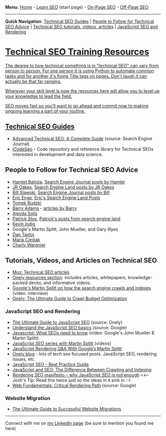 <b>Menu:</b> <a href="/">Home</a> - <a href="learn-seo.html">Learn SEO</a> (start page) - <a href="on-page-seo.html">On-Page SEO</a> - <a href="off-page-seo.html">Off-Page SEO</a>
<hr>
<strong>Quick Navigation</strong>: <a href="#technical-seo-guides">Technical SEO Guides</a> | <a href="#technical-seo-experts">People to Follow for Technical SEO Advice</a> | <a href="#technical-seo-tutorials-articles-videos">Technical SEO tutorials, videos, articles</a> | <a href="#javascript-seo-rendering">JavaScript SEO and Rendering

<h1>Technical SEO Training Resources</h1>

The degree to how technical something is in "technical SEO" can vary from person to person. For one person it is using Python to automate common tasks and for another it's fixing Title tags on pages. Don't laugh it can actually be that far ranging.
 
Wherever your skill level is now the resources here will allow you to level up your knowledge to lead the field. 

SEO moves fast so you’ll want to go ahead and commit now to making ongoing learning a part of your routine.

<h2 id="technical-seo-guides">Technical SEO Guides</h2>

* <a href="https://www.searchenginejournal.com/technical-seo/">Advanced Technical SEO: A Complete Guide</a> (source: Search Engine Journal)
* <a href="https://i.codeseo.dev/">iCodeSeo</a> - Code repository and reference library for Technical SEOs interested in development and data science.

<h2 id="technical-seo-experts">People to Follow for Technical SEO Advice</h2>

* <a href="https://twitter.com/hamletbatista">Hamlet Batista</a>, <a href="https://www.searchenginejournal.com/author/hamlet-batista/">Search Engine Journal posts by Hamlet</a>
* <a href="https://github.com/jroakes?tab=repositories">JR Oakes</a>, <a href="https://searchengineland.com/author/jr-oakes">Search Engine Land posts by JR Oakes</a>
* <a href="https://www.linkedin.com/in/slawski/">Bill Slawski</a>, <a href="https://www.searchenginejournal.com/author/bill-slawski/">Search Engine Journal posts by Bill</a>
* <a href="https://www.youtube.com/user/stonetemplecons">Eric Enge</a>, <a href="https://searchengineland.com/author/eric-enge">Eric's Search Engine Land Posts</a>
* <a href="https://twitter.com/TomekRudzki">Tomek Rudzki</a> 
* <a href="https://www.linkedin.com/in/barryadams/">Barry Adams</a> - <a href="https://searchengineland.com/author/barry-adams">articles by Barry</a>
* <a href="https://www.aleydasolis.com/en/blog/">Aleyda Solis</a>
* <a href="https://twitter.com/patrickstox">Patrick Stox</a>, <a href="https://searchengineland.com/author/patrick-stox">Patrick's posts from search engine land</a>
* <a href="https://twitter.com/Kevin_Indig">Kevin Indig</a>
* Google's Martin Splitt, John Mueller, and Gary Illyes
* <a href="https://dantaylor.online/blog/">Dan Taylor</a>
* <a href="https://twitter.com/McCieslak">Maria Cieślak</a>
* <a href="https://github.com/CharlyWargnier">Charly Wargnier</a>


 <h2 id="technical-seo-tutorials-articles-videos"> Tutorials, Videos, and Articles on Technical SEO</h2>
 
 * <a href="https://moz.com/blog/category/technical-seo">Moz: Technical SEO articles</a>
 * <a href="https://www.onely.com/resources/">Onely resources section</a>: includes articles, whitepapers, knowledge-packed decks, and informative videos.
 * <a href="https://youtu.be/7J-8Y529-WE">Google's Martin Splitt on how the search engine crawls and indexes</a> (video: interview)
 * <a href="https://www.onely.com/blog/ultimate-guide-crawl-budget/">Onely: The Ultimate Guide to Crawl Budget Optimization</a>

 
 <h3 id="javascript-seo-rendering">JavaScript SEO and Rendering </h3>
 
 * <a href="https://www.onely.com/blog/ultimate-guide-javascript-seo/">The Ultimate Guide to JavaScript SEO</a> (source: Onely)
 * <a href="https://developers.google.com/search/docs/guides/javascript-seo-basics">Understand the JavaScript SEO basics</a> (source: Google)
 * <a href="https://youtu.be/GdCBkX5mm2U">Javascript: What SEOs need to know</a> (video: Google's John Mueller & Martin Splitt)
 * <a href="https://www.youtube.com/playlist?list=PLKoqnv2vTMUPOalM1zuWDP9OQl851WMM9">JavaScript SEO series with Martin Splitt</a> (videos)
 * <a href="https://www.botify.com/blog/martin-splitt-javascript-rendering">JavaScript Rendering Q&A With Google’s Martin Splitt</a>
 * <a href="https://www.onely.com/blog/">Onely blog</a> - lots of tech seo focused posts. JavaScript SEO, rendering issues, etc.
 * <a href="https://en.ryte.com/magazine/javascript-and-seo-best-practice-guide">JavaScript SEO - Best Practice Guide</a>
 * <a href="https://www.stateofdigital.com/javascript-seo-crawling-indexing/">JavaScript and SEO: The Difference Between Crawling and Indexing</a>
 * <a href="https://www.onely.com/blog/rendering-seo-manifesto/">Rendering SEO manifesto – why JavaScript SEO is not enough</a> <<-- Josh's Tip: Read this twice just so the ideas in it sink in :-)
 * <a href="https://developers.google.com/web/fundamentals/performance/critical-rendering-path">Web Fundamentals: Critical Rendering Path</a> (source: Google)
 
 <h3>Website Migration </h3>
 
* <a href="https://www.contentkingapp.com/academy/website-migrations/">The Ultimate Guide to Successful Website Migrations</a>
 
<hr>
Connect with me on <a href="https://www.linkedin.com/in/joshhinds">my LinkedIn page</a> (be sure to mention you found me here)

